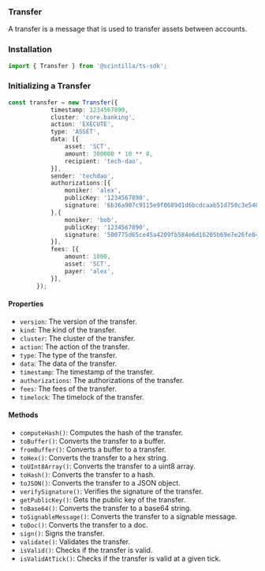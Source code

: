 ### Transfer

A transfer is a message that is used to transfer assets between accounts.

### Installation
```js
import { Transfer } from '@scintilla/ts-sdk';
```

### Initializing a Transfer
```typescript
const transfer = new Transfer({
            timestamp: 1234567890,
            cluster: 'core.banking',
            action: 'EXECUTE',
            type: 'ASSET',
            data: [{
                asset: 'SCT',
                amount: 300000 * 10 ** 8,
                recipient: 'tech-dao',
            }],
            sender: 'techdao',
            authorizations:[{
                moniker: 'alex',
                publicKey: '1234567890',
                signature: '6b36a907c9115e9f8689d1d6bcdcaab51d750c3e54007d4d960994f96479b04918f7a9f5b66eb9ad44522945e0c556252b1c889208b8f07596370bbf29d43605',
            },{
                moniker: 'bob',
                publicKey: '1234567890',
                signature: '500775d65ce45a4209fb584e6d16205b69e7e26fe84022ef455b90a5a8ab5914412cc87d7b6143991483b3bd3f71cf8bb89b055b2a3c6083046959af5eb9c2bd',
            }],
            fees: [{
                amount: 1000,
                asset: 'SCT',
                payer: 'alex',
            }],
        });
```

#### Properties

- `version`: The version of the transfer.
- `kind`: The kind of the transfer.
- `cluster`: The cluster of the transfer.
- `action`: The action of the transfer.
- `type`: The type of the transfer.
- `data`: The data of the transfer.
- `timestamp`: The timestamp of the transfer.
- `authorizations`: The authorizations of the transfer.
- `fees`: The fees of the transfer.
- `timelock`: The timelock of the transfer.

#### Methods

- `computeHash()`: Computes the hash of the transfer.
- `toBuffer()`: Converts the transfer to a buffer.
- `fromBuffer()`: Converts a buffer to a transfer.
- `toHex()`: Converts the transfer to a hex string.
- `toUInt8Array()`: Converts the transfer to a uint8 array.
- `toHash()`: Converts the transfer to a hash.
- `toJSON()`: Converts the transfer to a JSON object.
- `verifySignature()`: Verifies the signature of the transfer.
- `getPublicKey()`: Gets the public key of the transfer.
- `toBase64()`: Converts the transfer to a base64 string.
- `toSignableMessage()`: Converts the transfer to a signable message.
- `toDoc()`: Converts the transfer to a doc.
- `sign()`: Signs the transfer.
- `validate()`: Validates the transfer.
- `isValid()`: Checks if the transfer is valid.
- `isValidAtTick()`: Checks if the transfer is valid at a given tick.